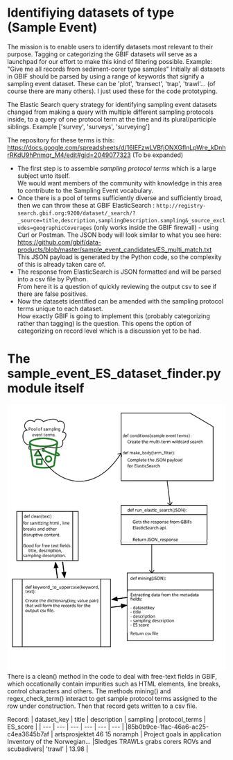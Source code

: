 # Identifiying datasets of type (Sample Event)

The mission is to enable users to identify datasets most relevant to their purpose. Tagging or categorizing the GBIF datasets will serve as a launchpad for our effort to make this kind of filtering possible. Example: "Give me all records from sediment-corer type samples"
Initially all datasets in GBIF should be parsed by using a range of keywords that signify a sampling event dataset.
These can be 'plot', 'transect', 'trap', 'trawl'... (of course there are many others). I just used these for the code prototyping.

The Elastic Search query strategy for identifying sampling event datasets changed from making a query with multiple different sampling protocols inside, to a query of one protocol term at the time and its plural/participle siblings.
Example ['survey', 'surveys', 'surveying']

The repository for these terms is this:
https://docs.google.com/spreadsheets/d/16lEFzwLVBfjONXGflnLpWre_kDnhrRKdU9hPnmqr_M4/edit#gid=2049077323
(To be expanded)


 * The first step is to assemble *sampling protocol terms* which is a large subject unto itself.<br/>We would want members of the community with knowledge in this area to contribute to the Sampling Event vocabulary.
 * Once there is a pool of terms sufficiently diverse and sufficiently broad, then we can throw these at GBIF ElasticSearch : `http://registry-search.gbif.org:9200/dataset/_search/?_source=title,description,samplingDescription.sampling&_source_excludes=geographicCoverages` (only works inside the GBIF firewall) - using Curl or Postman. The JSON body will look similar to what you see here: https://github.com/gbif/data-products/blob/master/sample_event_candidates/ES_multi_match.txt <br/>This JSON payload is generated by the Python code, so the complexity of this is already taken care of.
 * The response from ElasticSearch is JSON formatted and will be parsed into a csv file by Python.<br/>From here it is a question of quickly reviewing the output csv to see if there are false positives.
 * Now the datasets identified can be amended with the sampling protocol terms unique to each dataset.<br/>How exactly GBIF is going to implement this (probably categorizing rather than tagging) is the question. This opens the option of categorizing on record level which is a discussion yet to be had.




# The sample_event_ES_dataset_finder.py module itself

![alt text](https://github.com/gbif/data-products/blob/master/sample_event_candidates/Se_code_function_chart_medium.png)
There is a clean() method in the code to deal with free-text fields in GBIF, which occationally contain impurities such as HTML elements, line breaks, control characters and others.
The methods mining() and regex_check_term() interact to get sample protocol terms assigned to the row under construction. Then that record gets written to a csv file. 

Record:
| dataset_key | title | description | sampling | protocol_terms | ES_score |
| --- | --- | --- | --- | --- | --- |
|85b0b9ce-1fac-46a6-ac25-c4ea3645b7af  | artsprosjektet 46 15 noramph | Project goals in application Inventory of the Norwegian... |Sledges  TRAWLs  grabs  corers  ROVs and scubadivers| 'trawl' | 13.98 |
